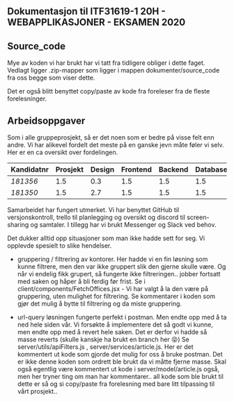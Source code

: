 ## Dokumentasjon til ITF31619-1 20H - WEBAPPLIKASJONER - EKSAMEN 2020

Source_code
  -------

Mye av koden vi har brukt har vi tatt fra tidligere obliger i dette faget. Vedlagt ligger .zip-mapper som ligger i mappen dokumenter/source_code fra oss begge som viser dette. 

Det er også blitt benyttet copy/paste av kode fra foreleser fra de fleste forelesninger.

Arbeidsoppgaver
  -------

Som i alle gruppeprosjekt, så er det noen som er bedre på visse felt enn andre. Vi har alikevel fordelt det meste på en ganske jevn måte føler vi selv. Her er en ca oversikt over fordelingen.


Kandidatnr | Prosjekt | Design | Frontend | Backend | Database | Autentisering/Autorisering
--- |--- | --- | --- | --- | --- | ---
*181356* | 1.5 | 0.3 | 1.5 | 1.5 | 1.5 | 2.7
*181350* | 1.5 | 2.7 | 1.5 | 1.5 | 1.5 | 0.3


Samarbeidet har fungert utmerket. Vi har benyttet GitHub til versjonskontroll, trello til planlegging og oversikt og discord til screen-sharing og samtaler. I tillegg har vi brukt Messenger og Slack ved behov.

Det dukker alltid opp situasjoner som man ikke hadde sett for seg. Vi opplevde spesielt to slike hendelser. 
- gruppering / filtrering av kontorer. 
 Her hadde vi en fin løsning som kunne filtrere, men den var ikke gruppert slik den gjerne skulle være. Og når vi endelig fikk grupert, så fungerte ikke filtreringen.. jobber fortsatt med saken og håper å bli ferdig før frist.
 Se i client/components/FetchOffices.jsx - Vi har valgt å la den være på gruppering, uten mulighet for filtrering. Se kommentarer i koden som gjør det mulig å bytte til filtrering og da miste gruppering. 

- url-query
 løsningen fungerte perfekt i postman. Men endte opp med å ta ned hele siden vår. Vi forsøkte å implementere det så godt vi kunne, men endte opp med å revert hele saken. Det er derfor vi hadde så masse reverts (skulle kanskje ha brukt en branch her 😝)
 Se server/utils/apiFilters.js , server/services/article.js. Her er det kommentert ut kode som gjorde det mulig for oss å bruke postman. Det er ikke denne koden som ordrett ble brukt da vi måtte fjerne masse. Skal også egentlig være kommentert ut kode i server/model/article.js også, men her tryner ting om man har kommentarer.. all kode som ble brukt til dette er så og si copy/paste fra forelesning med bare litt tilpassing til vårt prosjekt..
